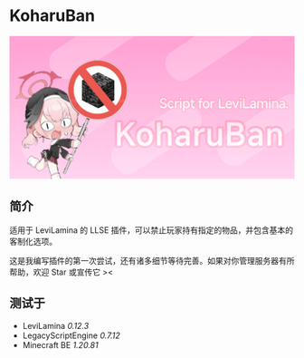 # KoharuBan

<img src="./logo.png" alt="BANNER" width="512" />

## 简介

适用于 LeviLamina 的 LLSE 插件，可以禁止玩家持有指定的物品，并包含基本的客制化选项。

这是我编写插件的第一次尝试，还有诸多细节等待完善。如果对你管理服务器有所帮助，欢迎 Star 或宣传它 ><

## 测试于

- LeviLamina *0.12.3*
- LegacyScriptEngine *0.7.12*
- Minecraft BE *1.20.81*
